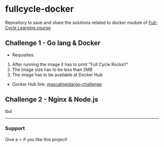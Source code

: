 # fullcycle-docker
Repository to save and share the solutions related to docker module of [Full-Cycle Learning course](https://curso.fullcycle.com.br/curso-fullcycle/).

## Challenge 1 - Go lang & Docker

- Requisites:
1. After running the image it has to print "Full Cycle Rocks!!"
2. The image size has to be less than 2MB
3. The image has to be available at Docker Hub

- Docker Hub link: [mascalmeida/go-challenge](https://hub.docker.com/)

## Challenge 2 - Nginx & Node.js

tbd

------------------------------------------------------------
### Support

Give a ⭐️ if you like this project!
